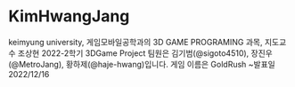 # KimHwangJang
keimyung university, 게임모바일공학과의	3D GAME PROGRAMING 과목, 지도교수 조상현
2022-2학기 3DGame Project
팀원은 김기범(@sigoto4510), 장진우(@MetroJang), 황하제(@haje-hwang)입니다.
게임 이름은 GoldRush
~발표일 2022/12/16 
